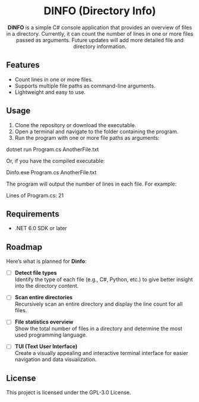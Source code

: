 <div align="center">

# DINFO (Directory Info)

**DINFO** is a simple C# console application that provides an overview of files in a directory.
Currently, it can count the number of lines in one or more files passed as arguments. Future updates will add more detailed file and directory information.

</div>

## Features

- Count lines in one or more files.
- Supports multiple file paths as command-line arguments.
- Lightweight and easy to use.

## Usage

1. Clone the repository or download the executable.
2. Open a terminal and navigate to the folder containing the program.
3. Run the program with one or more file paths as arguments:

dotnet run Program.cs AnotherFile.txt

Or, if you have the compiled executable:

Dinfo.exe Program.cs AnotherFile.txt

The program will output the number of lines in each file. For example:

Lines of Program.cs: 21

## Requirements

- .NET 6.0 SDK or later

## Roadmap

Here’s what is planned for **Dinfo**:

- [ ] **Detect file types**  
       Identify the type of each file (e.g., C#, Python, etc.) to give better insight into the directory content.

- [ ] **Scan entire directories**  
       Recursively scan an entire directory and display the line count for all files.

- [ ] **File statistics overview**  
       Show the total number of files in a directory and determine the most used programming language.

- [ ] **TUI (Text User Interface)**  
       Create a visually appealing and interactive terminal interface for easier navigation and data visualization.

## License

This project is licensed under the GPL-3.0 License.
